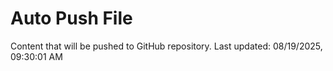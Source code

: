 # Auto Push File

Content that will be pushed to GitHub repository.
Last updated: 08/19/2025, 09:30:01 AM